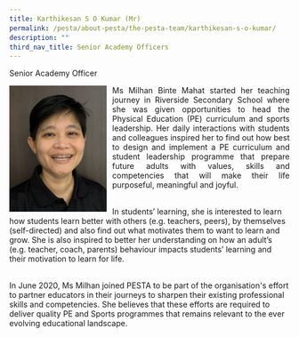 ```yaml
---
title: Karthikesan S O Kumar (Mr)
permalink: /pesta/about-pesta/the-pesta-team/karthikesan-s-o-kumar/
description: ""
third_nav_title: Senior Academy Officers
---
```


Senior Academy Officer

<p style="float:left; margin: 0 10px 0px 0">
<img src="/images/img-20200701-wa0002.jpeg" alt="Milhan Binte Mahat" style="width:175px" /></p>
<p style="text-align:justify">
Ms Milhan Binte Mahat started her teaching journey in Riverside Secondary School where she was given opportunities to head the Physical Education (PE) curriculum and sports leadership. Her daily interactions with students and colleagues inspired her to find out how best to design and implement a PE curriculum and student leadership programme that prepare future adults with values, skills and competencies that will make their life purposeful, meaningful and joyful.<br><br>
	
In students’ learning, she is interested to learn how students learn better with others (e.g. teachers, peers), by themselves (self-directed) and also find out what motivates them to want to learn and grow. She is also inspired to better her understanding on how an adult’s (e.g. teacher, coach, parents) behaviour impacts students’ learning and their motivation to learn for life.<br><br>

In June 2020, Ms Milhan joined PESTA to be part of the organisation's effort to partner educators in their journeys to sharpen their existing professional skills and competencies. She believes that these efforts are required to deliver quality PE and Sports programmes that remains relevant to the ever evolving educational landscape.</p>